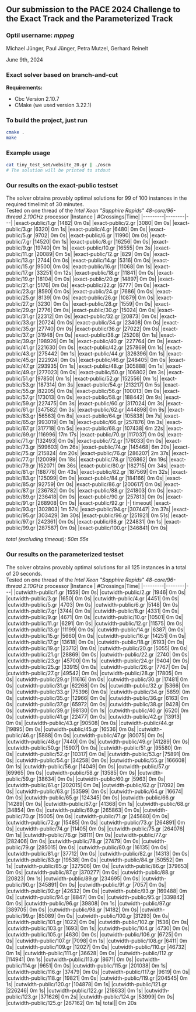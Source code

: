## Our submission to the PACE 2024 Challenge to the Exact Track and the Parameterized Track
### Optil username: *mppeg*

Michael Jünger, Paul Jünger, Petra Mutzel, Gerhard Reinelt

June 9th, 2024

### Exact solver based on branch-and-cut

**Requirements:**
- Cbc Version 2.10.7
- CMake (we used version 3.22.1)

### To build the project, just run
```bash
cmake .
make
```

### Example usage
```bash
cat tiny_test_set/website_20.gr | ./oscm
# The solution will be printed to stdout
```

### Our results on the exact-public testset
The solver obtains provably optimal solutions for 99 of 100 instances in the required timelimit of 30 minutes.\
Tested on one thread of the _Intel Xeon "Sapphire Rapids" 48-core/96-thread 2.10GHz_ processor
|Instance | #Crossings|Time|
|---------|--------|---|
|exact-public/1.gr |1482| 0m 0s|
|exact-public/2.gr |3080| 0m 0s|
|exact-public/3.gr |6320| 0m 1s|
|exact-public/4.gr |6480| 0m 0s|
|exact-public/5.gr |9702| 0m 0s|
|exact-public/6.gr |11990| 0m 0s|
|exact-public/7.gr |14520| 0m 1s|
|exact-public/8.gr |16256| 0m 0s|
|exact-public/9.gr |19740| 0m 1s|
|exact-public/10.gr |16555| 0m 3s|
|exact-public/11.gr |20089| 0m 5s|
|exact-public/12.gr |829| 0m 0s|
|exact-public/13.gr |2744| 0m 0s|
|exact-public/14.gr |5316| 0m 0s|
|exact-public/15.gr |9500| 0m 0s|
|exact-public/16.gr |11068| 0m 1s|
|exact-public/17.gr |33251| 0m 12s|
|exact-public/18.gr |11841| 0m 0s|
|exact-public/19.gr |18104| 0m 0s|
|exact-public/20.gr |14897| 0m 0s|
|exact-public/21.gr |5176| 0m 0s|
|exact-public/22.gr |6777| 0m 0s|
|exact-public/23.gr |8590| 0m 0s|
|exact-public/24.gr |7686| 0m 0s|
|exact-public/25.gr |8139| 0m 0s|
|exact-public/26.gr |10879| 0m 0s|
|exact-public/27.gr |3230| 0m 0s|
|exact-public/28.gr |1559| 0m 0s|
|exact-public/29.gr |2776| 0m 0s|
|exact-public/30.gr |15024| 0m 0s|
|exact-public/31.gr |22312| 0m 0s|
|exact-public/32.gr |20873| 0m 0s|
|exact-public/33.gr |20724| 0m 0s|
|exact-public/34.gr |23408| 0m 0s|
|exact-public/35.gr |27740| 0m 0s|
|exact-public/36.gr |27022| 0m 0s|
|exact-public/37.gr |31948| 0m 0s|
|exact-public/38.gr |25208| 0m 1s|
|exact-public/39.gr |198926| 0m 1s|
|exact-public/40.gr |227764| 0m 0s|
|exact-public/41.gr |221630| 0m 0s|
|exact-public/42.gr |257869| 0m 1s|
|exact-public/43.gr |275442| 0m 1s|
|exact-public/44.gr |326396| 0m 1s|
|exact-public/45.gr |222924| 0m 0s|
|exact-public/46.gr |248405| 0m 0s|
|exact-public/47.gr |293935| 0m 1s|
|exact-public/48.gr |305888| 0m 1s|
|exact-public/49.gr |277023| 0m 0s|
|exact-public/50.gr |106802| 0m 3s|
|exact-public/51.gr |97850| 0m 1s|
|exact-public/52.gr |152556| 0m 1s|
|exact-public/53.gr |187314| 0m 3s|
|exact-public/54.gr |213217| 0m 5s|
|exact-public/55.gr |82205| 0m 0s|
|exact-public/56.gr |100013| 0m 0s|
|exact-public/57.gr |173013| 0m 0s|
|exact-public/58.gr |188442| 0m 9s|
|exact-public/59.gr |227475| 0m 3s|
|exact-public/60.gr |317024| 0m 3s|
|exact-public/61.gr |347582| 0m 3s|
|exact-public/62.gr |444898| 0m 9s|
|exact-public/63.gr |56563| 0m 8s|
|exact-public/64.gr |105838| 0m 7s|
|exact-public/65.gr |993019| 0m 1s|
|exact-public/66.gr |257876| 0m 3s|
|exact-public/67.gr |317718| 0m 5s|
|exact-public/68.gr |107438| 6m 22s|
|exact-public/69.gr |116996| 17m 17s|
|exact-public/70.gr |117037| 0m 0s|
|exact-public/71.gr |132493| 0m 0s|
|exact-public/72.gr |176033| 0m 0s|
|exact-public/73.gr |599603| 0m 26s|
|exact-public/74.gr |145468| 6m 20s|
|exact-public/75.gr |215824| 4m 20s|
|exact-public/76.gr |286207| 2m 37s|
|exact-public/77.gr |120099| 0m 18s|
|exact-public/78.gr |126862| 0m 19s|
|exact-public/79.gr |152071| 0m 36s|
|exact-public/80.gr |182715| 0m 34s|
|exact-public/81.gr |188778| 0m 43s|
|exact-public/82.gr |187569| 0m 32s|
|exact-public/83.gr |125099| 0m 0s|
|exact-public/84.gr |184166| 0m 0s|
|exact-public/85.gr |92759| 0m 0s|
|exact-public/86.gr |200617| 0m 0s|
|exact-public/87.gr |236782| 0m 0s|
|exact-public/88.gr |241803| 0m 0s|
|exact-public/89.gr |236418| 0m 0s|
|exact-public/90.gr |257813| 0m 0s|
|exact-public/91.gr |268908| 0m 0s|
|exact-public/92.gr |-| timeout|
|exact-public/93.gr |302803| 1m 57s|
|exact-public/94.gr |307447| 2m 37s|
|exact-public/95.gr |303429| 3m 30s|
|exact-public/96.gr |251921| 0m 51s|
|exact-public/97.gr |242361| 0m 0s|
|exact-public/98.gr |224831| 0m 1s|
|exact-public/99.gr |287587| 0m 0s|
|exact-public/100.gr |346841| 0m 0s|

_total (excluding timeout): 50m 55s_

### Our results on the parameterized testset
The solver obtains provably optimal solutions for all 125 instances in a total of 20 seconds.\
Tested on one thread of the _Intel Xeon "Sapphire Rapids" 48-core/96-thread 2.10GHz_ processor
|Instance | #Crossings|Time|
|---------|--------|---|
|cutwidth-public/1.gr |1559| 0m 0s|
|cutwidth-public/2.gr |1946| 0m 0s|
|cutwidth-public/3.gr |1650| 0m 0s|
|cutwidth-public/4.gr |4451| 0m 0s|
|cutwidth-public/5.gr |4703| 0m 0s|
|cutwidth-public/6.gr |5148| 0m 0s|
|cutwidth-public/7.gr |3744| 0m 0s|
|cutwidth-public/8.gr |4331| 0m 0s|
|cutwidth-public/9.gr |4671| 0m 0s|
|cutwidth-public/10.gr |10501| 0m 0s|
|cutwidth-public/11.gr |6291| 0m 0s|
|cutwidth-public/12.gr |11575| 0m 0s|
|cutwidth-public/13.gr |11199| 0m 0s|
|cutwidth-public/14.gr |6387| 0m 0s|
|cutwidth-public/15.gr |5660| 0m 0s|
|cutwidth-public/16.gr |14251| 0m 0s|
|cutwidth-public/17.gr |13618| 0m 0s|
|cutwidth-public/18.gr |6193| 0m 0s|
|cutwidth-public/19.gr |23712| 0m 0s|
|cutwidth-public/20.gr |5055| 0m 0s|
|cutwidth-public/21.gr |28869| 0m 0s|
|cutwidth-public/22.gr |2740| 0m 0s|
|cutwidth-public/23.gr |45700| 0m 1s|
|cutwidth-public/24.gr |9404| 0m 0s|
|cutwidth-public/25.gr |33915| 0m 0s|
|cutwidth-public/26.gr |7767| 0m 0s|
|cutwidth-public/27.gr |49542| 0m 0s|
|cutwidth-public/28.gr |17805| 0m 0s|
|cutwidth-public/29.gr |11616| 0m 0s|
|cutwidth-public/30.gr |17481| 0m 0s|
|cutwidth-public/31.gr |62268| 0m 0s|
|cutwidth-public/32.gr |5366| 0m 0s|
|cutwidth-public/33.gr |75396| 0m 0s|
|cutwidth-public/34.gr |5859| 0m 0s|
|cutwidth-public/35.gr |12966| 0m 0s|
|cutwidth-public/36.gr |6163| 0m 0s|
|cutwidth-public/37.gr |65972| 0m 0s|
|cutwidth-public/38.gr |9428| 0m 0s|
|cutwidth-public/39.gr |98130| 0m 1s|
|cutwidth-public/40.gr |6520| 0m 0s|
|cutwidth-public/41.gr |22477| 0m 0s|
|cutwidth-public/42.gr |13913| 0m 0s|
|cutwidth-public/43.gr |90508| 0m 0s|
|cutwidth-public/44.gr |19895| 0m 0s|
|cutwidth-public/45.gr |16536| 0m 0s|
|cutwidth-public/46.gr |5888| 0m 0s|
|cutwidth-public/47.gr |80075| 0m 0s|
|cutwidth-public/48.gr |7440| 0m 0s|
|cutwidth-public/49.gr |41289| 0m 0s|
|cutwidth-public/50.gr |15907| 0m 0s|
|cutwidth-public/51.gr |95580| 0m 0s|
|cutwidth-public/52.gr |10317| 0m 0s|
|cutwidth-public/53.gr |75891| 0m 0s|
|cutwidth-public/54.gr |34258| 0m 0s|
|cutwidth-public/55.gr |166608| 0m 1s|
|cutwidth-public/56.gr |14049| 0m 0s|
|cutwidth-public/57.gr |69965| 0m 0s|
|cutwidth-public/58.gr |13585| 0m 0s|
|cutwidth-public/59.gr |38634| 0m 0s|
|cutwidth-public/60.gr |5963| 0m 0s|
|cutwidth-public/61.gr |202015| 0m 0s|
|cutwidth-public/62.gr |17092| 0m 0s|
|cutwidth-public/63.gr |53599| 0m 0s|
|cutwidth-public/64.gr |16674| 0m 0s|
|cutwidth-public/65.gr |124345| 0m 0s|
|cutwidth-public/66.gr |14289| 0m 0s|
|cutwidth-public/67.gr |41368| 0m 1s|
|cutwidth-public/68.gr |34854| 0m 0s|
|cutwidth-public/69.gr |265863| 0m 0s|
|cutwidth-public/70.gr |15005| 0m 0s|
|cutwidth-public/71.gr |245680| 0m 0s|
|cutwidth-public/72.gr |15485| 0m 0s|
|cutwidth-public/73.gr |264891| 0m 0s|
|cutwidth-public/74.gr |11405| 0m 0s|
|cutwidth-public/75.gr |264076| 0m 1s|
|cutwidth-public/76.gr |58111| 0m 0s|
|cutwidth-public/77.gr |282406| 0m 0s|
|cutwidth-public/78.gr |27479| 0m 0s|
|cutwidth-public/79.gr |285015| 0m 0s|
|cutwidth-public/80.gr |16135| 0m 0s|
|cutwidth-public/81.gr |37712| 0m 0s|
|cutwidth-public/82.gr |14313| 0m 0s|
|cutwidth-public/83.gr |19538| 0m 0s|
|cutwidth-public/84.gr |50552| 0m 1s|
|cutwidth-public/85.gr |327506| 0m 0s|
|cutwidth-public/86.gr |379653| 0m 0s|
|cutwidth-public/87.gr |370277| 0m 0s|
|cutwidth-public/88.gr |20823| 0m 1s|
|cutwidth-public/89.gr |234695| 0m 0s|
|cutwidth-public/90.gr |345891| 0m 0s|
|cutwidth-public/91.gr |7057| 0m 0s|
|cutwidth-public/92.gr |42632| 0m 0s|
|cutwidth-public/93.gr |169488| 0m 0s|
|cutwidth-public/94.gr |8847| 0m 0s|
|cutwidth-public/95.gr |339842| 0m 0s|
|cutwidth-public/96.gr |39808| 0m 1s|
|cutwidth-public/97.gr |389705| 0m 0s|
|cutwidth-public/98.gr |14182| 0m 0s|
|cutwidth-public/99.gr |85089| 0m 0s|
|cutwidth-public/100.gr |31293| 0m 0s|
|cutwidth-public/101.gr |1022| 0m 0s|
|cutwidth-public/102.gr |1536| 0m 0s|
|cutwidth-public/103.gr |1693| 0m 1s|
|cutwidth-public/104.gr |4730| 0m 0s|
|cutwidth-public/105.gr |4630| 0m 0s|
|cutwidth-public/106.gr |6725| 0m 0s|
|cutwidth-public/107.gr |7098| 0m 1s|
|cutwidth-public/108.gr |6411| 0m 0s|
|cutwidth-public/109.gr |12027| 0m 0s|
|cutwidth-public/110.gr |46732| 0m 1s|
|cutwidth-public/111.gr |36628| 0m 0s|
|cutwidth-public/112.gr |114941| 0m 1s|
|cutwidth-public/113.gr |8671| 0m 0s|
|cutwidth-public/114.gr |9651| 0m 0s|
|cutwidth-public/115.gr |201038| 0m 1s|
|cutwidth-public/116.gr |37479| 0m 0s|
|cutwidth-public/117.gr |9619| 0m 0s|
|cutwidth-public/118.gr |19821| 0m 0s|
|cutwidth-public/119.gr |204545| 0m 1s|
|cutwidth-public/120.gr |104878| 0m 1s|
|cutwidth-public/121.gr |226246| 0m 1s|
|cutwidth-public/122.gr |218633| 0m 1s|
|cutwidth-public/123.gr |371626| 0m 2s|
|cutwidth-public/124.gr |53999| 0m 0s|
|cutwidth-public/125.gr |267162| 0m 1s|
total|| 0m 20s
